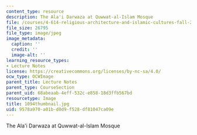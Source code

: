 ```yaml
---
content_type: resource
description: The Ala'i Darwaza at Quwwat-al-Islam Mosque
file: /courses/4-614-religious-architecture-and-islamic-cultures-fall-2002/9578a970a01bd0d9f528df81047ca09e_1094thumbnail.jpg
file_size: 26795
file_type: image/jpeg
image_metadata:
  caption: ''
  credit: ''
  image-alt: ''
learning_resource_types:
- Lecture Notes
license: https://creativecommons.org/licenses/by-nc-sa/4.0/
ocw_type: OCWImage
parent_title: Lecture Notes
parent_type: CourseSection
parent_uid: 68abeaab-4eff-532c-e858-18d3ffb567bd
resourcetype: Image
title: 1094thumbnail.jpg
uid: 9578a970-a01b-d0d9-f528-df81047ca09e
---
```

The Ala'i Darwaza at Quwwat-al-Islam Mosque